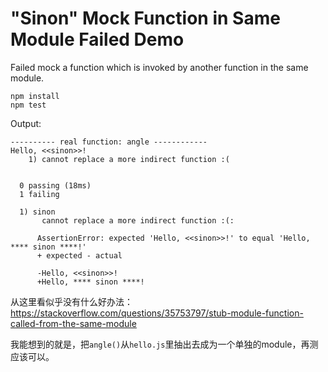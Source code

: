 "Sinon" Mock Function in Same Module Failed Demo
================================================

Failed mock a function which is invoked by another function in the same module.

```
npm install
npm test
```

Output:

```
---------- real function: angle ------------
Hello, <<sinon>>!
    1) cannot replace a more indirect function :(


  0 passing (18ms)
  1 failing

  1) sinon
       cannot replace a more indirect function :(:

      AssertionError: expected 'Hello, <<sinon>>!' to equal 'Hello, **** sinon ****!'
      + expected - actual

      -Hello, <<sinon>>!
      +Hello, **** sinon ****!

```

从这里看似乎没有什么好办法：<https://stackoverflow.com/questions/35753797/stub-module-function-called-from-the-same-module>

我能想到的就是，把`angle()`从`hello.js`里抽出去成为一个单独的module，再测应该可以。